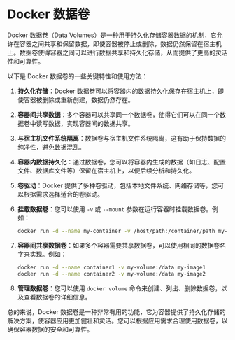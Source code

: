 # Docker 数据卷

Docker 数据卷（Data Volumes）是一种用于持久化存储容器数据的机制，它允许在容器之间共享和保留数据，即使容器被停止或删除，数据仍然保留在宿主机上。数据卷使得容器之间可以进行数据共享和持久化存储，从而提供了更高的灵活性和可靠性。

以下是 Docker 数据卷的一些关键特性和使用方法：

1. **持久化存储**：Docker 数据卷可以将容器内的数据持久化保存在宿主机上，即使容器被删除或重新创建，数据仍然存在。

2. **容器间共享数据**：多个容器可以共享同一个数据卷，使得它们可以在同一个数据卷中读写数据，实现容器间的数据共享。

3. **与宿主机文件系统隔离**：数据卷与宿主机文件系统隔离，这有助于保持数据的纯净性，避免数据混乱。

4. **容器内数据持久化**：通过数据卷，您可以将容器内生成的数据（如日志、配置文件、数据库文件等）保留在宿主机上，以便后续分析和持久化。

5. **卷驱动**：Docker 提供了多种卷驱动，包括本地文件系统、网络存储等，您可以根据需求选择适合的卷驱动。

6. **挂载数据卷**：您可以使用 `-v` 或 `--mount` 参数在运行容器时挂载数据卷。例如：

   ```bash
   docker run -d --name my-container -v /host/path:/container/path my-image
   ```

7. **容器间共享数据卷**：如果多个容器需要共享数据卷，可以使用相同的数据卷名字来实现。例如：

   ```bash
   docker run -d --name container1 -v my-volume:/data my-image1
   docker run -d --name container2 -v my-volume:/data my-image2
   ```

8. **管理数据卷**：您可以使用 `docker volume` 命令来创建、列出、删除数据卷，以及查看数据卷的详细信息。

总的来说，Docker 数据卷是一种非常有用的功能，它为容器提供了持久化存储的解决方案，使容器应用更加健壮和灵活。您可以根据应用需求合理使用数据卷，以确保容器数据的安全和可靠性。
